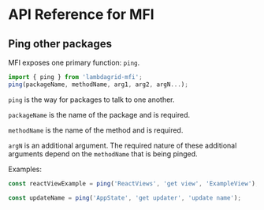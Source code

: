# API Reference for MFI

## Ping other packages

MFI exposes one primary function: `ping`.

```javascript
import { ping } from 'lambdagrid-mfi';
ping(packageName, methodName, arg1, arg2, argN...);
```

`ping` is the way for packages to talk to one another.

`packageName` is the name of the package and is required.

`methodName` is the name of the method and is required.

`argN` is an additional argument. The required nature of these additional arguments depend on the `methodName` that is being pinged.

Examples:

```javascript
const reactViewExample = ping('ReactViews', 'get view', 'ExampleView');

const updateName = ping('AppState', 'get updater', 'update name');
```

